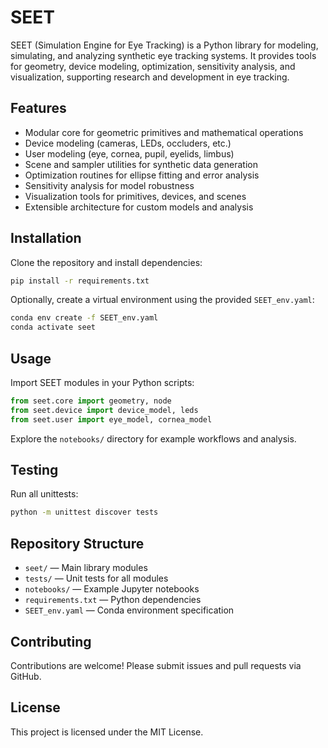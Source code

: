 # SEET

SEET (Simulation Engine for Eye Tracking) is a Python library for modeling, simulating, and analyzing synthetic eye tracking systems. It provides tools for geometry, device modeling, optimization, sensitivity analysis, and visualization, supporting research and development in eye tracking.

## Features

- Modular core for geometric primitives and mathematical operations
- Device modeling (cameras, LEDs, occluders, etc.)
- User modeling (eye, cornea, pupil, eyelids, limbus)
- Scene and sampler utilities for synthetic data generation
- Optimization routines for ellipse fitting and error analysis
- Sensitivity analysis for model robustness
- Visualization tools for primitives, devices, and scenes
- Extensible architecture for custom models and analysis

## Installation

Clone the repository and install dependencies:

```bash
pip install -r requirements.txt
```

Optionally, create a virtual environment using the provided `SEET_env.yaml`:

```bash
conda env create -f SEET_env.yaml
conda activate seet
```

## Usage

Import SEET modules in your Python scripts:

```python
from seet.core import geometry, node
from seet.device import device_model, leds
from seet.user import eye_model, cornea_model
```

Explore the `notebooks/` directory for example workflows and analysis.

## Testing

Run all unittests:

```bash
python -m unittest discover tests
```

## Repository Structure

- `seet/` — Main library modules
- `tests/` — Unit tests for all modules
- `notebooks/` — Example Jupyter notebooks
- `requirements.txt` — Python dependencies
- `SEET_env.yaml` — Conda environment specification

## Contributing

Contributions are welcome! Please submit issues and pull requests via GitHub.

## License

This project is licensed under the MIT License.
